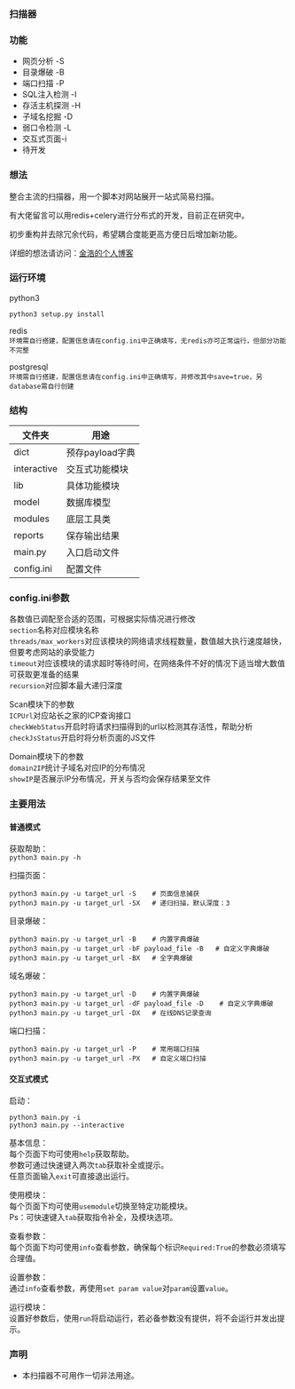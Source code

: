 ### 扫描器

### 功能

- 网页分析 -S
- 目录爆破 -B
- 端口扫描 -P
- SQL注入检测 -I
- 存活主机探测 -H
- 子域名挖掘 -D
- 弱口令检测 -L
- 交互式页面-i
- 待开发



### 想法

整合主流的扫描器，用一个脚本对网站展开一站式简易扫描。

有大佬留言可以用redis+celery进行分布式的开发，目前正在研究中。

初步重构并去除冗余代码，希望耦合度能更高方便日后增加新功能。

详细的想法请访问：[金浩的个人博客](https://www.keyboy.xyz/2019/10/29/%E5%85%B3%E4%BA%8E%E4%B8%AA%E4%BA%BA%E7%BC%96%E5%86%99%E7%9A%84web%E6%89%AB%E6%8F%8F%E5%99%A8%E6%A6%82%E8%BF%B0/)



### 运行环境

python3

`python3 setup.py install`

redis  
`环境需自行搭建，配置信息请在config.ini中正确填写，无redis亦可正常运行，但部分功能不完整`

postgresql  
`环境需自行搭建，配置信息请在config.ini中正确填写，并修改其中save=true，另database需自行创建`  

### 结构
文件夹 | 用途
--- | ---
dict | 预存payload字典
interactive | 交互式功能模块
lib | 具体功能模块
model | 数据库模型
modules | 底层工具类
reports | 保存输出结果
main.py | 入口启动文件
config.ini | 配置文件

### config.ini参数
各数值已调配至合适的范围，可根据实际情况进行修改  
`section`名称对应模块名称  
`threads/max_workers`对应该模块的网络请求线程数量，数值越大执行速度越快，但要考虑网站的承受能力  
`timeout`对应该模块的请求超时等待时间，在网络条件不好的情况下适当增大数值可获取更准备的结果  
`recursion`对应脚本最大递归深度  

Scan模块下的参数  
`ICPUrl`对应站长之家的ICP查询接口  
`checkWebStatus`开启时将请求扫描得到的url以检测其存活性，帮助分析  
`checkJsStatus`开启时将分析页面的JS文件  

Domain模块下的参数  
`domain2IP`统计子域名对应IP的分布情况  
`showIP`是否展示IP分布情况，开关与否均会保存结果至文件  

### 主要用法
#### 普通模式
获取帮助：  
`python3 main.py -h`    

扫描页面：  
```
python3 main.py -u target_url -S    # 页面信息捕获
python3 main.py -u target_url -SX   # 递归扫描，默认深度：3
```

目录爆破：  
```
python3 main.py -u target_url -B    # 内置字典爆破
python3 main.py -u target_url -bF payload_file -B   # 自定义字典爆破 
python3 main.py -u target_url -BX   # 全字典爆破
```

域名爆破：  
```
python3 main.py -u target_url -D    # 内置字典爆破
python3 main.py -u target_url -dF payload_file -D    # 自定义字典爆破
python3 main.py -u target_url -DX   # 在线DNS记录查询
```

端口扫描：  
```
python3 main.py -u target_url -P    # 常用端口扫描
python3 main.py -u target_url -PX   # 自定义端口扫描
```

#### 交互式模式  
启动：  
```
python3 main.py -i
python3 main.py --interactive
```

基本信息：  
每个页面下均可使用`help`获取帮助。  
参数可通过快速键入两次`tab`获取补全或提示。  
任意页面输入`exit`可直接退出运行。  

使用模块：  
每个页面下均可使用`usemodule`切换至特定功能模块。  
Ps：可快速键入`tab`获取指令补全，及模块选项。  

查看参数：  
每个页面下均可使用`info`查看参数，确保每个标识`Required:True`的参数必须填写合理值。  

设置参数：  
通过`info`查看参数，再使用`set param value`对`param`设置`value`。  

运行模块：  
设置好参数后，使用`run`将启动运行，若必备参数没有提供，将不会运行并发出提示。  



### 声明

- 本扫描器不可用作一切非法用途。